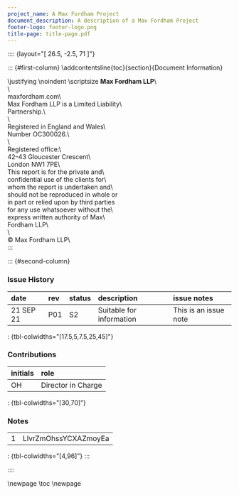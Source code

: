 ```yaml
---
project_name: A Max Fordham Project
document_description: A description of a Max Fordham Project
footer-logo: footer-logo.png
title-page: title-page.pdf
---
```


:::: {layout="[ 26.5, -2.5, 71 ]"}

::: {#first-column}
\addcontentsline{toc}{section}{Document Information}

\justifying \noindent \scriptsize __Max Fordham LLP__\                      
\                                         
maxfordham.com\                           
Max Fordham LLP is a Limited Liability\   
Partnership.\                             
\                                         
Registered in England and Wales\          
Number OC300026.\                         
\                                         
Registered office:\                       
42–43 Gloucester Crescent\                
London NW1 7PE\                           
This report is for the private and\       
confidential use of the clients for\      
whom the report is undertaken and\     
should not be reproduced in whole or\
in part or relied upon by third parties\
for any use whatsoever without the\       
express written authority of Max\         
Fordham LLP\                              
\                                         
© Max Fordham LLP\      
:::

::: {#second-column}

### Issue History

| date      | rev   | status   | description              | issue notes           |
|:----------|:------|:---------|:-------------------------|:----------------------|
| 21 SEP 21 | P01   | S2       | Suitable for information | This is an issue note |

: {tbl-colwidths="[17.5,5,7.5,25,45]"}

### Contributions

| initials   | role               |
|:-----------|:-------------------|
| OH         | Director in Charge |

: {tbl-colwidths="[30,70]"}

### Notes

|    |                      |
|---:|:---------------------|
|  1 | LIvrZmOhssYCXAZmoyEa |

: {tbl-colwidths="[4,96]"}
:::

::::

\newpage
\toc
\newpage
